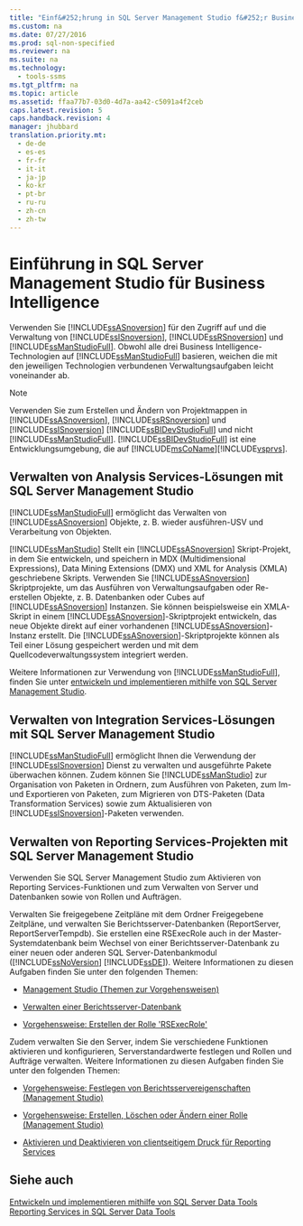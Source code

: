 ```yaml
---
title: "Einf&#252;hrung in SQL Server Management Studio f&#252;r Business Intelligence"
ms.custom: na
ms.date: 07/27/2016
ms.prod: sql-non-specified
ms.reviewer: na
ms.suite: na
ms.technology: 
  - tools-ssms
ms.tgt_pltfrm: na
ms.topic: article
ms.assetid: ffaa77b7-03d0-4d7a-aa42-c5091a4f2ceb
caps.latest.revision: 5
caps.handback.revision: 4
manager: jhubbard
translation.priority.mt: 
  - de-de
  - es-es
  - fr-fr
  - it-it
  - ja-jp
  - ko-kr
  - pt-br
  - ru-ru
  - zh-cn
  - zh-tw
---
```

# Einf&#252;hrung in SQL Server Management Studio f&#252;r Business Intelligence
Verwenden Sie [!INCLUDE[ssASnoversion](../content/includes/ssASnoversion_md.md)] für den Zugriff auf und die Verwaltung von [!INCLUDE[ssISnoversion](../content/includes/ssISnoversion_md.md)], [!INCLUDE[ssRSnoversion](../content/includes/ssRSnoversion_md.md)] und [!INCLUDE[ssManStudioFull](../content/includes/ssManStudioFull_md.md)]. Obwohl alle drei Business Intelligence-Technologien auf [!INCLUDE[ssManStudioFull](../content/includes/ssManStudioFull_md.md)] basieren, weichen die mit den jeweiligen Technologien verbundenen Verwaltungsaufgaben leicht voneinander ab.  
  
> [!NOTE]  
> Verwenden Sie zum Erstellen und Ändern von Projektmappen in [!INCLUDE[ssASnoversion](../content/includes/ssASnoversion_md.md)], [!INCLUDE[ssRSnoversion](../content/includes/ssRSnoversion_md.md)] und [!INCLUDE[ssISnoversion](../content/includes/ssISnoversion_md.md)] [!INCLUDE[ssBIDevStudioFull](../content/includes/ssBIDevStudioFull_md.md)] und nicht [!INCLUDE[ssManStudioFull](../content/includes/ssManStudioFull_md.md)]. [!INCLUDE[ssBIDevStudioFull](../content/includes/ssBIDevStudioFull_md.md)] ist eine Entwicklungsumgebung, die auf [!INCLUDE[msCoName](../content/includes/msCoName_md.md)][!INCLUDE[vsprvs](../content/includes/vsprvs_md.md)].  
  
## Verwalten von Analysis Services-Lösungen mit SQL Server Management Studio  
[!INCLUDE[ssManStudioFull](../content/includes/ssManStudioFull_md.md)] ermöglicht das Verwalten von [!INCLUDE[ssASnoversion](../content/includes/ssASnoversion_md.md)] Objekte, z. B. wieder ausführen\-USV und Verarbeitung von Objekten.  
  
[!INCLUDE[ssManStudio](../content/includes/ssManStudio_md.md)] Stellt ein [!INCLUDE[ssASnoversion](../content/includes/ssASnoversion_md.md)] Skript-Projekt, in dem Sie entwickeln, und speichern in MDX (Multidimensional Expressions), Data Mining Extensions (DMX) und XML for Analysis (XMLA) geschriebene Skripts. Verwenden Sie [!INCLUDE[ssASnoversion](../content/includes/ssASnoversion_md.md)] Skriptprojekte, um das Ausführen von Verwaltungsaufgaben oder Re\-erstellen Objekte, z. B. Datenbanken oder Cubes auf [!INCLUDE[ssASnoversion](../content/includes/ssASnoversion_md.md)] Instanzen. Sie können beispielsweise ein XMLA-Skript in einem [!INCLUDE[ssASnoversion](../content/includes/ssASnoversion_md.md)]-Skriptprojekt entwickeln, das neue Objekte direkt auf einer vorhandenen [!INCLUDE[ssASnoversion](../content/includes/ssASnoversion_md.md)]-Instanz erstellt. Die [!INCLUDE[ssASnoversion](../content/includes/ssASnoversion_md.md)]-Skriptprojekte können als Teil einer Lösung gespeichert werden und mit dem Quellcodeverwaltungssystem integriert werden.  
  
Weitere Informationen zur Verwendung von [!INCLUDE[ssManStudioFull](../content/includes/ssManStudioFull_md.md)], finden Sie unter [entwickeln und implementieren mithilfe von SQL Server Management Studio](assetId:///c4f5a06b-e2e4-4660-a3a8-6fd356742c02).  
  
## Verwalten von Integration Services-Lösungen mit SQL Server Management Studio  
[!INCLUDE[ssManStudioFull](../content/includes/ssManStudioFull_md.md)] ermöglicht Ihnen die Verwendung der [!INCLUDE[ssISnoversion](../content/includes/ssISnoversion_md.md)] Dienst zu verwalten und ausgeführte Pakete überwachen können. Zudem können Sie [!INCLUDE[ssManStudio](../content/includes/ssManStudio_md.md)] zur Organisation von Paketen in Ordnern, zum Ausführen von Paketen, zum Im- und Exportieren von Paketen, zum Migrieren von DTS-Paketen (Data Transformation Services) sowie zum Aktualisieren von [!INCLUDE[ssISnoversion](../content/includes/ssISnoversion_md.md)]-Paketen verwenden.  
  
## Verwalten von Reporting Services-Projekten mit SQL Server Management Studio  
Verwenden Sie SQL Server Management Studio zum Aktivieren von Reporting Services-Funktionen und zum Verwalten von Server und Datenbanken sowie von Rollen und Aufträgen.  
  
Verwalten Sie freigegebene Zeitpläne mit dem Ordner Freigegebene Zeitpläne, und verwalten Sie Berichtsserver-Datenbanken (ReportServer, ReportServerTempdb). Sie erstellen eine RSExecRole auch in der Master-Systemdatenbank beim Wechsel von einer Berichtsserver-Datenbank zu einer neuen oder anderen SQL Server-Datenbankmodul ([!INCLUDE[ssNoVersion](../content/includes/ssNoVersion_md.md)] [!INCLUDE[ssDE](../content/includes/ssDE_md.md)]). Weitere Informationen zu diesen Aufgaben finden Sie unter den folgenden Themen:  
  
-   [Management Studio (Themen zur Vorgehensweisen)](assetId:///60685458-9108-47bf-820a-5e7db454d408)  
  
-   [Verwalten einer Berichtsserver-Datenbank](assetId:///97b2e1b5-3869-4766-97b9-9bf206b52262)  
  
-   [Vorgehensweise: Erstellen der Rolle 'RSExecRole'](assetId:///7ac17341-df7e-4401-870e-652caa2859c0)  
  
Zudem verwalten Sie den Server, indem Sie verschiedene Funktionen aktivieren und konfigurieren, Serverstandardwerte festlegen und Rollen und Aufträge verwalten. Weitere Informationen zu diesen Aufgaben finden Sie unter den folgenden Themen:  
  
-   [Vorgehensweise: Festlegen von Berichtsservereigenschaften (Management Studio)](assetId:///1ed0f84b-b12a-4e49-b65c-a11a99f9093f)  
  
-   [Vorgehensweise: Erstellen, Löschen oder Ändern einer Rolle (Management Studio)](assetId:///3d1d56e6-a283-44a7-8417-36cb4d2c74d1)  
  
-   [Aktivieren und Deaktivieren von clientseitigem Druck für Reporting Services](assetId:///0e709c96-7517-4547-8ef6-5632f8118524)  
  
## Siehe auch  
[Entwickeln und implementieren mithilfe von SQL Server Data Tools](assetId:///132ed779-3ec8-4734-9698-802116d1b017)  
[Reporting Services in SQL Server Data Tools](assetId:///0903c7b2-ac59-45f1-b7d0-922ecd9d76f8)  
  
